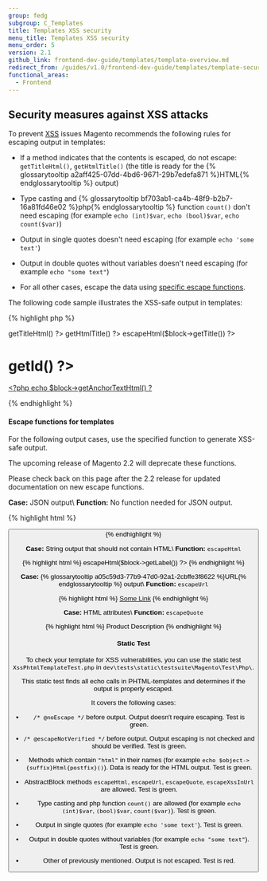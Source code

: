 ```yaml
---
group: fedg
subgroup: C_Templates
title: Templates XSS security
menu_title: Templates XSS security
menu_order: 5
version: 2.1
github_link: frontend-dev-guide/templates/template-overview.md
redirect_from: /guides/v1.0/frontend-dev-guide/templates/template-security.html
functional_areas:
  - Frontend
---
```


## Security measures against XSS attacks

To prevent <a href="https://en.wikipedia.org/wiki/Cross-site_scripting">XSS</a> issues Magento recommends the following rules for escaping output in templates:

* If a method indicates that the contents is escaped, do not escape: `getTitleHtml()`, `getHtmlTitle()` (the title is ready for the {% glossarytooltip a2aff425-07dd-4bd6-9671-29b7edefa871 %}HTML{% endglossarytooltip %} output)

* Type casting and {% glossarytooltip bf703ab1-ca4b-48f9-b2b7-16a81fd46e02 %}php{% endglossarytooltip %} function `count()` don't need escaping  (for example `echo (int)$var`, `echo (bool)$var`, `echo count($var)`)

* Output in single quotes doesn't need escaping (for example `echo 'some text'`)

* Output in double quotes without variables doesn't need escaping (for example `echo "some text"`)

* For all other cases, escape the data using [specific escape functions](#escape-functions-for-templates).

The following code sample illustrates the XSS-safe output in templates:

{% highlight php %}
<?php echo $block->getTitleHtml() ?>
<?php echo $block->getHtmlTitle() ?>
<?php echo $block->escapeHtml($block->getTitle()) ?>
# <?php echo (int)$block->getId() ?>
<?php echo count($var); ?>
<?php echo 'some text' ?>
<?php echo "some text" ?>
<a href="<?php echo $block->escapeXssInUrl($block->getUrl()) ?>"><?php echo $block->getAnchorTextHtml() ?
></a>
{% endhighlight %}

#### Escape functions for templates

For the following output cases, use the specified function to generate XSS-safe output.

<div class="bs-callout bs-callout-warning" markdown="1">
  The upcoming release of Magento 2.2 will deprecate these functions.

  Please check back on this page after the 2.2 release for updated documentation on new escape functions.
</div>


**Case:** JSON output\\
**Function:** No function needed for JSON output.

{% highlight html %}
  <!-- In this example $postData is a JSON string -->
  <button class="action" data-post='<?php /* @noEscape */ echo $postData ?>' />
{% endhighlight %}

**Case:** String output that should not contain HTML\\
**Function:** `escapeHtml` 

{% highlight html %}
  <span class="label"><?php echo $block->escapeHtml($block->getLabel()) ?></span>
{% endhighlight %}

**Case:** {% glossarytooltip a05c59d3-77b9-47d0-92a1-2cbffe3f8622 %}URL{% endglossarytooltip %} output\\
**Function:** `escapeUrl`

{% highlight html %}
  <a href="<?php echo $block->escapeUrl($block->getCategoryUrl()) ?>">Some Link</a>
{% endhighlight %}

**Case:** HTML attributes\\
**Function:** `escapeQuote`

{% highlight html %}
  <span class="<?php $block->escapeQuote($block->getSpanClass()) ?>">Product Description</span>
{% endhighlight %}

#### Static Test

To check your template for XSS vulnerabilities, you can use the static test `XssPhtmlTemplateTest.php` in `dev\tests\static\testsuite\Magento\Test\Php\`.  

This static test finds all echo calls in PHTML-templates and determines if the output is properly escaped.

It covers the following cases:

* `/* @noEscape */` before output. Output doesn't require escaping. Test is green.

* `/* @escapeNotVerified */` before output. Output escaping is not checked and should be verified. Test is green.

* Methods which contain `"html"` in their names (for example `echo $object->{suffix}Html{postfix}()`). Data is ready for the HTML output. Test is green.

* AbstractBlock methods `escapeHtml`, `escapeUrl`, `escapeQuote`, `escapeXssInUrl` are allowed. Test is green.

* Type casting and php function `count()` are allowed (for example `echo (int)$var`, `(bool)$var`, `count($var)`). Test is green.

* Output in single quotes (for example `echo 'some text'`). Test is green.

* Output in double quotes without variables (for example `echo "some text"`). Test is green.

* Other of previously mentioned. Output is not escaped. Test is red.
